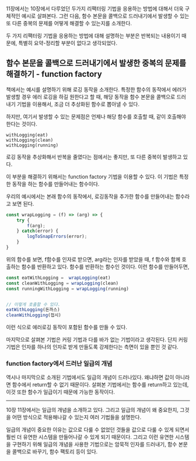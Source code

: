 11장에서는 10장에서 다루었던 두가지 리팩터링 기법을 응용하는 방법에 대해서 더욱 구체적인 예시로 살펴본다. 그런 다음, 함수 본문을 콜백으로 드러내기에서 발생할 수 있는 또 다른 중복의 문제를 어떻게 해결할 수 있는지를 소개한다.


두 가지 리팩터링 기법을 응용하는 방법에 대해 설명하는 부분은 반복되는 내용이기 때문에, 특별히 요약-정리할 부분이 없다고 생각되었다.


## 함수 본문을 콜백으로 드러내기에서 발생한 중복의 문제를 해결하기 - function factory 

책에서는 예시를 설명하기 위해 로깅 동작을 소개한다. 특정한 함수의 동작에서 에러가 발생할 경우 에러 로깅을 하길 원한다고 할 때, 해당 동작을 함수 본문을 콜백으로 드러내기 기법을 이용해서, 조금 더 추상화된 함수로 뽑아낼 수 있다. 

하지만, 여기서 발생할 수 있는 문제점은 언제나 해당 함수를 호출할 때, 같이 호출해야한다는 것이다.

```
withLogging(eat)
withLogging(clean)
withLogging(running)
```

로깅 동작을 추상화해서 반복을 줄였다는 점에서는 좋지만, 또 다른 중복이 발생하고 있다.

이 부분을 해결하기 위해서는 function factory 기법을 이용할 수 있다. 이 기법은 특정한 동작을 하는 함수를 만들어내는 함수이다.

우리의 예시에서는 본래 함수의 동작에서, 로깅동작을 추가한 함수를 만들어내는 함수라고 보면 된다.

```js
const wrapLogging = (f) => (arg) => {
	try {
		f(arg);
	} catch(error) {
		logToSnapErrors(error);
	}
}
```

위의 함수를 보면, f함수를 인자로 받으면, arg라는 인자를 받았을 때, f 함수와 함께 호출하는 함수를 반환하고 있다. 함수를 반환하는 함수인 것이다. 이런 함수를 만들어두면, 


```js
const eatWithLogging =  wrapLogging(eat)
const cleanWithLogging = wrapLogging(clean)
const runningWithLogging = wrapLogging(running)


// 이렇게 호출할 수 있다. 
eatWithLogging(돈까스)
cleanWithLogging(접시)
```

이런 식으로 에러로깅 동작이 포함된 함수를 만들 수 있다. 


마지막으로 살펴본 기법은 커링 기법과 다를 바가 없는 기법이라고 생각된다. 단지 커링 기법은 인자를 하나의 인자로 받게 만들도록 강제한다는 측면이 있을 뿐인 것 같다.


### function factory에서 드러난 일급의 개념 

역시나 마지막으로 소개된 기법에서도 일급의 개념이 드러나있다. 왜냐하면 값이 아니라면 함수에서 return할 수 없기 때문이다. 살펴본 기법에서는 함수를 return하고 있는데, 이것 또한 함수가 일급이기 때문에 가능한 동작이다. 




---


10장 11장에서는 일급의 개념을 소개하고 있다. 그리고 일급의 개념이 왜 중요한지, 그것을 어떤 방식으로 적용해나갈 수 있는지 여러 기법들을 설명한다.

일급의 개념이 중요한 이유는 값으로 다룰 수 없었던 것들을 값으로 다룰 수 있게 되면서 훨씬 더 유연한 시스템을 만들어나갈 수 있게 되기 때문이다. 그리고 이런 유연한 시스템을 구현하기 위해 일급의 개념을 사용한 기법으로는 암묵적 인자를 드러내기, 함수 본문을 콜백으로 바꾸기, 함수 팩토리 등이 있다. 






